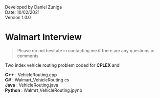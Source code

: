 Developed by Daniel Zuniga\
Date: 10/02/2021\
Version 1.0.0

# Walmart Interview

>Please do not hesitate in contacting me if there are any questions or comments

Two index vehicle routing problem coded for **CPLEX** and 

**C++**    :   VehicleRouting.cpp\
**C#**     :   Walmart_VehicleRouting.cs\
**Java**   :   VehicleRouting.java\
**Python** :   Walmrt_VehicleRouting.jpynb
